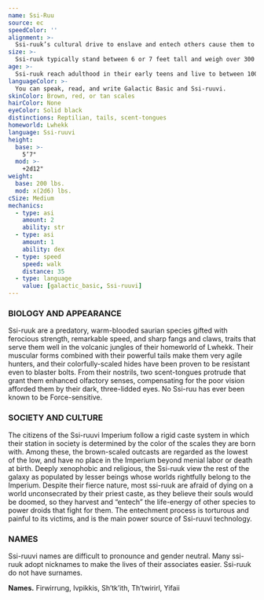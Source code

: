 ```yaml
---
name: Ssi-Ruu
source: ec
speedColor: ''
alignment: >-
  Ssi-ruuk’s cultural drive to enslave and entech others cause them to tend toward the dark side, though there are exceptions.
size: >-
  Ssi-ruuk typically stand between 6 or 7 feet tall and weigh over 300 lbs. Regardless of your position in that range, your size is Medium.
age: >-
  Ssi-ruuk reach adulthood in their early teens and live to between 100 and 120 years.
languageColor: >-
  You can speak, read, and write Galactic Basic and Ssi-ruuvi. 
skinColor: Brown, red, or tan scales
hairColor: None
eyeColor: Solid black
distinctions: Reptilian, tails, scent-tongues
homeworld: Lwhekk
language: Ssi-ruuvi
height:
  base: >-
    5’7"
  mod: >-
    +2d12"
weight:
  base: 200 lbs.
  mod: x(2d6) lbs.
cSize: Medium
mechanics:
  - type: asi
    amount: 2
    ability: str
  - type: asi
    amount: 1
    ability: dex
  - type: speed
    speed: walk
    distance: 35
  - type: language
    value: [galactic_basic, Ssi-ruuvi]
---
```

### BIOLOGY AND APPEARANCE
Ssi-ruuk are a predatory, warm-blooded saurian species gifted with ferocious strength, remarkable speed, and sharp fangs and claws, traits that serve them well in the volcanic jungles of their homeworld of Lwhekk. Their muscular forms combined with their powerful tails make them very agile hunters, and their colorfully-scaled hides have been proven to be resistant even to blaster bolts. From their nostrils, two scent-tongues protrude that grant them enhanced olfactory senses, compensating for the poor vision afforded them by their dark, three-lidded eyes. No Ssi-ruu has ever been known to be Force-sensitive.

### SOCIETY AND CULTURE
The citizens of the Ssi-ruuvi Imperium follow a rigid caste system in which their station in society is determined by the color of the scales they are born with. Among these, the brown-scaled outcasts are regarded as the lowest of the low, and have no place in the Imperium beyond menial labor or death at birth. Deeply xenophobic and religious, the Ssi-ruuk view the rest of the galaxy as populated by lesser beings whose worlds rightfully belong to the Imperium. Despite their fierce nature, most ssi-ruuk are afraid of dying on a world unconsecrated by their priest caste, as they believe their souls would be doomed, so they harvest and “entech” the life-energy of other species to power droids that fight for them. The entechment process is torturous and painful to its victims, and is the main power source of Ssi-ruuvi technology.

### NAMES
Ssi-ruuvi names are difficult to pronounce and gender neutral. Many ssi-ruuk adopt nicknames to make the lives of their associates easier. Ssi-ruuk do not have surnames.

__Names.__ Firwirrung, Ivpikkis, Sh’tk’ith, Th’twirirl, Yifaii



    